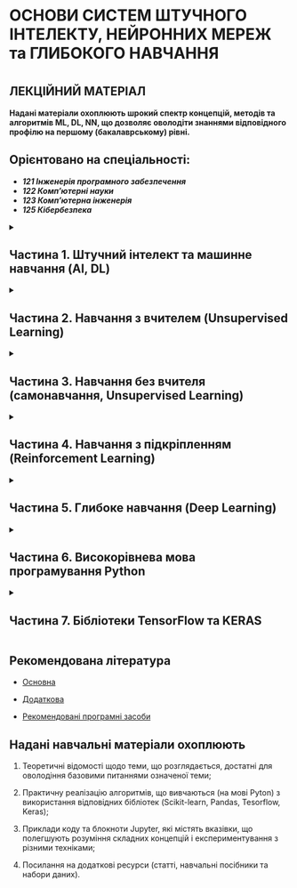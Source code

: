 <p align="center"><h1> ОСНОВИ СИСТЕМ ШТУЧНОГО ІНТЕЛЕКТУ, НЕЙРОННИХ МЕРЕЖ та ГЛИБОКОГО НАВЧАННЯ<h1></p>

<p align="center"><h2> ЛЕКЦІЙНИЙ МАТЕРІАЛ</h2></p>

**Надані матеріали охоплюють шрокий спектр концепцій, методів та алгоритмів ML, DL, NN, що дозволяє оволодіти знаннями відповідного профілю на першому (бакалаврському) рівні.**

<p align="center"><h2>Орієнтовано на спеціальності:</h2></p>

- ***121 Інженерія програмного забезпечення***
- ***122 Комп’ютерні науки***
- ***123 Комп’ютерна інженерія***
- ***125 Кібербезпека***

<details>

<summary> <h2>Частина 1. Штучний інтелект та машинне навчання (AI, DL) </h2> </summary>

| Лекція |Тема | Код | Посилання|
| -------|------ | ------ | ------ |
|**1.1**|**Введення в штучний інтелект (AI). Історичний огляд, персоналії. Огляд завдань у сфері штучного інтелекту**| | |
|**1.2**|**Машинне навчання (DL): модель, навчання, інференс. Види машинного навчання**| | |
|**1.3**|**[Датасет](/01_03_DATASET/Lec_01_03_.pdf). Поняття датасету. Організація датасету для машинного навчання. Генерація типових датасетів за допомогою Scikit-Learn**|[IRIS](/01_03_DATASET/CODE_1/Lec_01_03_Exmpl_1_IRIS.md) [Blobs](/01_03_DATASET/CODE_3/Lec_01_03_Exmpl_3_Blobs.md)|[SciKit](https://scikit-learn.org/stable/datasets.html) [TensorFlow](https://www.tensorflow.org/datasets/catalog/overview#all_datasets)|

</details>

<details>

<summary> <h2>Частина 2. Навчання з вчителем (Unsupervised Learning) </h2> </summary>

| Лекція |Тема | Код | Посилання|
| -------|------ | ------ | ------ |
|**2.1**|**Регресія. Загальне визначення  задачі регресії. Типові постановки задачі регресії**| | |
|**2.2**|**Оцінка якості вирішення задачі регресії. Огляд методів вирішення задачі регресії**| | |
|**2.3**|**Приклад вирішення задачі лінійної регресії (Scikit-learn)**| | |
|**2.4**|**Приклад вирішення задачі поліноміальної регресії (Scikit-learn)**| | |
|**2.5**|**Класифікація. Загальне визначення задач класифікації. Типові постановки задачі класифікації**| | |
|**2.6**|**Оцінка якості вирішення задачі класифікації. Огляд методів вирішення задачі класифікації**| | |
|**2.7**|**Метод  kNN. Приклад вирішення задачі класифікації за допомогою kNN (Scikit-learn)**| | |
|**2.8**|**Метод  SVM. Приклад вирішення задачі класифікації за допомогою SVM (Scikit-learn)**| | |

</details>

<details>

<summary> <h2>Частина 3. Навчання без вчителя (самонавчання, Unsupervised Learning) </h2> </summary>

| Лекція |Тема | Код | Посилання|
| -------|------ | ------ | ------ |
|**3.1**|**Кластеризація. Загальне визначення задач кластеризації. Типові варіанти постаноки задачі кластеризації**| | |
|**3.2**|**Оцінка якості вирішення задачі кластеризації. Огляд методів вирішення задачі кластеризації**| | |
|**3.3**|**Метод k-means. Приклад вирішення задачі кластеризації за допомогою k-means (Scikit-learn)**| | |
|**3.4**|**Метод DBSCAN. Приклад вирішення задачі кластеризації за допомогою DBSCAN (Scikit-learn)**| | |

</details>

<details>

<summary> <h2>Частина 4. Навчання з підкріпленням (Reinforcement Learning) </h2> </summary>

| Лекція |Тема | Код | Посилання|
| -------|------ | ------ | ------ |
|**4.1**|**Вступ до навчання з підкріпленням. Головні концепції. Агенти.**| | |
|**4.2**|**Метод Монте-Карло. Приклад використання методу Монте-Карло для вирішення задачі теорії ігор (Python)**| | |

</details>

<details>

<summary> <h2>Частина 5. Глибоке навчання (Deep Learning) </h2> </summary>

| Лекція |Тема | Код | Посилання|
| -------|------ | ------ | ------ |
|**5.1**|**Загальні відомості щодо нервової системи живих організмів. Природний нейрон. Синоптичний зв'язок нейронів. Правило Хебба. Штучний нейрон. Функція активації**| | |
|**5.2**|**Нейронні мережі. Нейронна мережа з одним прихованим шаром - персептрон.  Навчання персептрону. Приклад вирішення задачі класифікації за допомогою персептрону  (Python, Numpy)**| | |
|**5.3**|**Багатошаровий персептрон (MLP). Загальний підхід до навчання MLP. Пряме розповсюдження. Функція похибки. Зворотне розповсюдження.**| | |
|**5.4**|**Градієнтний метод зменшення похибки навчання. Автоматичне обчислення компонент градієнту. Основи оптимізації градієнтного спуску.**| | |
|**5.5**|**Основи побудови нейронних мереж з використанням модуля NumPy.**| | |
|**5.6**|**Вирішення задачі класифікації за допомогою MLP. Приклад класифікації рукописних цифр (датасет MNIST, Python, Numpy)**| | |
|**5.7**|**Сучасні системи штучного інтелекту, архітектури систем AI. Досягнення, перспективи, виклики.**| | |

</details>

<details>

<summary> <h2>Частина 6. Високорівнева мова програмування Python</h2> </summary>

| Лекція |Тема | Код | Посилання|
| -------|------ | ------ | ------ |
|**6.1**|**[Базові елементи високорівневої мови програмування.](/Mod_06/06_01_/Lec_06_01_.pdf**| | |
|**6.2**|**[Загальні поняття колекції та складних структур даних.](/Mod_06/06_02_/Lec_06_02_.pdf)**| | |
|**6.3**|**[Файлові об’єкти. Визначення загальної структури програми.](/Mod_06/06_03_/Lec_06_03_.pdf)**| | |
|**6.4**|**[Функціональне програмування.](/Mod_06/06_04_Lec_06_04_.pdf)**| | |
|**6.5**|**[Інтерпретація скриптів. Модулі та типові пакети.](/Mod_06/06_05_/Lec_06_05_.pdf)**| | |
|**6.6**|**[Об’єктно-орієнтоване програмування. Проектування класів.](/Mod_06/06_06_/Lec_06_06_.pdf)**| | |
|**6.7**|**[Можливості перевантаження операторів. Визначення понять об’єктів ітерування, ітератора та генератора.](/Mod_06/06_07_/Lec_06_07_.pdf)**| | |
|**6.8**|**[Убудовані функції та вбудовані класи виняткових ситуацій.](/Mod_06/06_08_/Lec_06_08_.pdf)**| | |
|**6.9**|**[Базові бібліотечні модулі. Пакети для роботи зі штучним інтелектом.](/Mod_06/06_09_/Lec_06_09_.pdf)**| | |

</details>

<details>

<summary> <h2>Частина 7. Бібліотеки TensorFlow та KERAS  </h2> </summary>

| Лекція |Тема | Код | Посилання|
| -------|------ | ------ | ------ |
|**7.1**|**TensorFlow. Архітектура. Тензорні  об'єкти. Створення тензорів. Індексація тензорів.**| | |
|**7.2**|**TensorFlow. Базові операції із тензорами**| | |
|**7.3**|**TensorFlow. Поняття обчислювального графу. Використання графу для обчислень компонент градієнту під час зворотного поширення помилки. Типи обчислювальних графів, режими виконання. Створення "градієнтної стрічки"**| | |
|**7.4**|**TensorFlow. Загальна організація процесу навчання моделі. Мінімізація похибки навчання методом градієнтного спуску.**| | |
|**7.5**|**TensorFlow. Оптимізатори градієнтного спуску**| | |
|**7.6**|**Датасети. Ознаки, мітки. Пакети даних (batch). Тренувальний набір даних (training set). Валідаційний набір даних (validation set). Тестувальний набір даних (testing set)**| | |
|**7.7**|**TensorFlow. Вбудовані датасети та засоби TF доступу до даних.**| | |
|**7.8**|**Підготовка даних для використання в навчанні моделей. Типи даних. Кодування даних. Очищення даних. Оцінка якості даних**| | |
|**7.9**|**Вирішення задачі класифікації шляхом навчання моделі за алгоритмом kNN TensorFlow.**| | |
|**7.10**|**Вирішення задачі класифікації шляхом навчання моделі за алгоритмом SVM  TensorFlow**| | |
|**7.11**|**Вирішення задачі кластеризації шляхом самонавчання моделі за алгоритмом DBSCAN засобами TensorFlow**| | |
|**7.12**|**KERAS. Шари та моделі. Робота**| | |
|**7.13**|**Вирішення задачі бінарної класифікації шляхом навчання нейронної мережі класу багатошаровий персептрон (MLP) засобами TensorFlow/KERAS**| | |
|**7.14**|**Вирішення задачі багато класової класифікації шляхом навчання нейронної мережі класу багатошаровий персептрон (MLP) засобами TensorFlow/KERAS**| | |

</details>


<p align="center"><h2> Рекомендована література </h2></p>

- [Основна](ADDONS/Lit_Main.md)

- [Додаткова](ADDONS/Lit_Add.md)

- [Рекомендовані програмні засоби](ADDONS/Prog_Sys.md)


<p align="center"><h2> Надані навчальні матеріали охоплюють </h2></p>

1. Теоретичні відомості щодо теми, що розглядається, достатні для оволодіння базовими питаннями означеної теми;

2. Практичну реалізацію алгоритмів, що вивчаються (на мові Pyton) з використання відповідних бібліотек (Scikit-learn, Pandas, Tesorflow, Keras);

3. Приклади коду та блокноти Jupyter, які містять вказівки, що полегшують розуміння складних концепцій і експериментування з різними техніками;

4. Посилання на додаткові ресурси (статті, навчальні посібники та набори даних).
